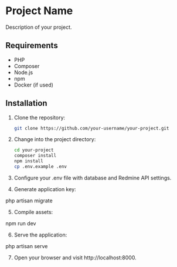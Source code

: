 # Project Name

Description of your project.

## Requirements
- PHP
- Composer
- Node.js
- npm
- Docker (if used)

## Installation

1. Clone the repository:

   ```bash
   git clone https://github.com/your-username/your-project.git
    `````

2. Change into the project directory:

    ```bash
    cd your-project
    composer install
    npm install
    cp .env.example .env
    `````

3. Configure your .env file with database and Redmine API settings.

4. Generate application key:

php artisan migrate

5. Compile assets:

npm run dev

6. Serve the application:

php artisan serve

7. Open your browser and visit http://localhost:8000.
